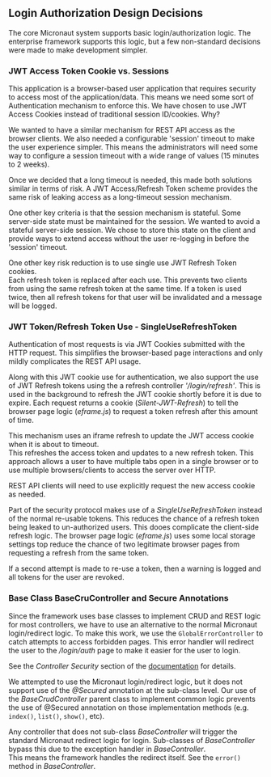 ## Login Authorization Design Decisions

The core Micronaut system supports basic login/authorization logic.  The enterprise framework supports
this logic, but a few non-standard decisions were made to make development simpler.

### JWT Access Token Cookie vs. Sessions

This application is a browser-based user application that requires security to access most of the application/data.
This means we need some sort of Authentication mechanism to enforce this.  We have chosen to use JWT Access Cookies
instead of traditional session ID/cookies. Why?

We wanted to have a similar mechanism for REST API access as the browser clients.  We also needed a configurable 
'session' timeout to make the user experience simpler.   This means the administrators will need some way to configure
a session timeout with a wide range of values (15 minutes to 2 weeks).

Once we decided that a long timeout is needed, this made both solutions similar in terms of risk.  A JWT Access/Refresh
Token scheme provides the same risk of leaking access as a long-timeout session mechanism.

One other key criteria is that the session mechanism is stateful.  Some server-side state must be maintained for the session.
We wanted to avoid a stateful server-side session.  We chose to store this state on the client and provide ways to 
extend access without the user re-logging in before the 'session' timeout. 

One other key risk reduction is to use single use JWT Refresh Token cookies.  
Each refresh token is replaced after each use.  This prevents two clients from using the same refresh token at the same 
time.  If a token is used twice, then all refresh tokens for that user will be invalidated and a message will be logged. 

### JWT Token/Refresh Token Use - SingleUseRefreshToken

Authentication of most requests is via JWT Cookies submitted with the HTTP request.  This simplifies the 
browser-based page interactions and only mildly complicates the REST API usage.

Along with this JWT cookie use for authentication, we also support the use of JWT Refresh tokens using
the a refresh controller _'/login/refresh'_.  This is used in the background to refresh 
the JWT cookie shortly before it is due to expire.  Each request returns a cookie 
(_Silent-JWT-Refresh_) to tell the browser page logic (_eframe.js_) to request a token refresh after this amount
of time.

This mechanism uses an iframe refresh to update the JWT access cookie when it is about to timeout.  
This refreshes the access token and updates to a new refresh token. 
This approach allows a user to have multiple tabs open in a single browser or to use multiple browsers/clients to 
access the server over HTTP. 

REST API clients will need to use explicitly request the new access cookie as needed.

Part of the security protocol makes use of a _SingleUseRefreshToken_ instead of the normal re-usable tokens.  This
reduces the chance of a refresh token being leaked to un-authorized users.  This dooes complicate the client-side
refresh logic.  The browser page logic (_eframe.js_) uses some local storage settings top reduce the chance of two 
legitimate browser pages from requesting a refresh from the same token.  

If a second attempt is made to re-use a token, then a warning is logged and all tokens for the user are revoked.
 
 

### Base Class BaseCruController and Secure Annotations

Since the framework uses base classes to implement CRUD and REST logic for most controllers, we have
to use an alternative to the normal Micronaut login/redirect logic.   To make this work, we use 
the `GlobalErrorController` to catch attempts to access forbidden pages.  This error handler will 
redirect the user to the _/login/auth_ page to make it easier for the user to login. 

See the _Controller Security_ section of the [documentation](https://simplemes.github.io/simplemes-core/) for details.

We attempted to use the Micronaut login/redirect logic, but it does not support use of the _@Secured_ annotation 
at the sub-class level.   Our use of the _BaseCrudController_ parent class to implement common logic prevents
the use of @Secured annotation on those implementation methods (e.g. `index()`, `list()`, `show()`, etc).
 
Any controller that does not sub-class _BaseController_ will trigger the standard Micronaut redirect logic for login.
Sub-classes of _BaseController_ bypass this due to the exception handler in _BaseController_.    
This means the framework handles the redirect itself.  See the `error()` method in _BaseController_.

